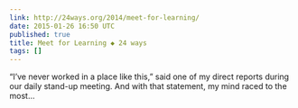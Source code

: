 ```yaml
---
link: http://24ways.org/2014/meet-for-learning/
date: 2015-01-26 16:50 UTC
published: true
title: Meet for Learning ◆ 24 ways
tags: []
---
```


“I’ve never worked in a place like this,” said one of my direct reports during our daily stand-up meeting.
And with that statement, my mind raced to the most…
